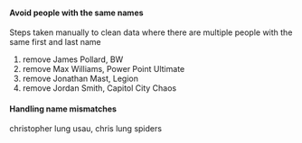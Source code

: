 #### Avoid people with the same names
Steps taken manually to clean data where there are multiple people with the same first and last name

1. remove James Pollard, BW 
2. remove Max Williams, Power Point Ultimate
3. remove Jonathan Mast, Legion
4. remove Jordan Smith, Capitol City Chaos

#### Handling name mismatches
christopher lung usau, chris lung spiders
